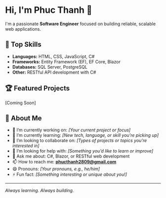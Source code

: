 # Hi, I'm Phuc Thanh 👋

I'm a passionate **Software Engineer** focused on building reliable, scalable web applications.

## 🚀 Top Skills  
- **Languages:** HTML, CSS, JavaScript, C#  
- **Frameworks:** Entity Framework (EF), EF Core, Blazor  
- **Databases:** SQL Server, PostgreSQL  
- **Other:** RESTful API development with C#

## 🏆 Featured Projects
[Coming Soon] 

## 👀 About Me

- 🔭 I’m currently working on: _[Your current project or focus]_  
- 🌱 I’m currently learning: _[New tech, language, or skill you’re picking up]_  
- 👯 I’m looking to collaborate on: _[Types of projects or topics you’re interested in]_  
- 🤔 I’m looking for help with: _[Something you’d like to learn or improve]_  
- 💬 Ask me about: C#, Blazor, or RESTful web development  
- 📫 How to reach me: **phucthanh2809@gmail.com**  
- 😄 Pronouns: _[Your pronouns, e.g., he/him]_  
- ⚡ Fun fact: _[Something interesting or unique about you!]_

---

_Always learning. Always building._

<!-- LinkedIn: [Coming Soon] -->
